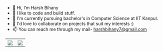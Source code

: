 - 👋 Hi, I’m Harsh Bihany
- 👀 I like to code and build stuff.
- 🌱 I'm currently pursuing bachelor's in Computer Science at IIT Kanpur.
- 💞️ I'd love to collaborate on projects that suit my interests :)
- 📫 You can reach me through my mail- harshbihany7@gmail.com

<!-- [![Harsh's GitHub stats](https://github-readme-stats.vercel.app/api?username=bihany-harsh)](https://github.com/bihany-harsh/github-readme-stats) -->
<table style="width:100%">
  <tr>
    <th><img src="https://github-readme-stats.vercel.app/api?username=bihany-harsh&show_icons=true&hide_border=true&hide=issues" /></th>
    <th><img src="https://github-readme-stats.vercel.app/api/top-langs/?username=bihany-harsh&layout=compact&langs_count=6" /></th>
  </tr>
</table>
<br>
